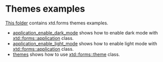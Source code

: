 # Themes examples

[This folder](.) contains xtd.forms themes examples.

* [application_enable_dark_mode](application_enable_dark_mode/README.md) shows how to enable dark mode with [xtd::forms::application](https://gammasoft71.github.io/xtd/reference_guides/latest/classxtd_1_1forms_1_1application.html) class.
* [application_enable_light_mode](application_enable_light_mode/README.md) shows how to enable light mode with [xtd::forms::application](https://gammasoft71.github.io/xtd/reference_guides/latest/classxtd_1_1forms_1_1application.html) class.
* [themes](themes/README.md) shows how to use [xtd::forms::theme](https://gammasoft71.github.io/xtd/reference_guides/latest/classxtd_1_1forms_1_1style__sheets_1_1theme.html) class.
